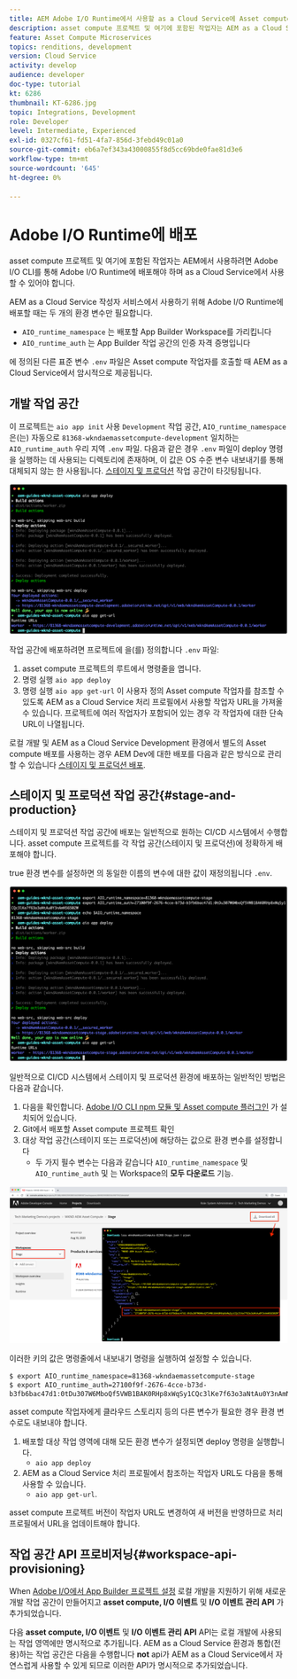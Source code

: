 ```yaml
---
title: AEM Adobe I/O Runtime에서 사용할 as a Cloud Service에 Asset compute 작업자를 배포합니다.
description: asset compute 프로젝트 및 여기에 포함된 작업자는 AEM as a Cloud Service에서 사용할 Adobe I/O Runtime에 배포해야 합니다.
feature: Asset Compute Microservices
topics: renditions, development
version: Cloud Service
activity: develop
audience: developer
doc-type: tutorial
kt: 6286
thumbnail: KT-6286.jpg
topic: Integrations, Development
role: Developer
level: Intermediate, Experienced
exl-id: 0327cf61-fd51-4fa7-856d-3febd49c01a0
source-git-commit: eb6a7ef343a43000855f8d5cc69bde0fae81d3e6
workflow-type: tm+mt
source-wordcount: '645'
ht-degree: 0%

---
```


# Adobe I/O Runtime에 배포

asset compute 프로젝트 및 여기에 포함된 작업자는 AEM에서 사용하려면 Adobe I/O CLI를 통해 Adobe I/O Runtime에 배포해야 하며 as a Cloud Service에서 사용할 수 있어야 합니다.

AEM as a Cloud Service 작성자 서비스에서 사용하기 위해 Adobe I/O Runtime에 배포할 때는 두 개의 환경 변수만 필요합니다.

+ `AIO_runtime_namespace` 는 배포할 App Builder Workspace를 가리킵니다
+ `AIO_runtime_auth` 는 App Builder 작업 공간의 인증 자격 증명입니다

에 정의된 다른 표준 변수 `.env` 파일은 Asset compute 작업자를 호출할 때 AEM as a Cloud Service에서 암시적으로 제공됩니다.

## 개발 작업 공간

이 프로젝트는 `aio app init` 사용 `Development` 작업 공간, `AIO_runtime_namespace` 은(는) 자동으로 `81368-wkndaemassetcompute-development` 일치하는 `AIO_runtime_auth` 우리 지역 `.env` 파일.  다음과 같은 경우 `.env` 파일이 deploy 명령을 실행하는 데 사용되는 디렉토리에 존재하며, 이 값은 OS 수준 변수 내보내기를 통해 대체되지 않는 한 사용됩니다. [스테이지 및 프로덕션](#stage-and-production) 작업 공간이 타깃팅됩니다.

![.env 변수를 사용하여 앱 배포](./assets/runtime/development__aio.png)

작업 공간에 배포하려면 프로젝트에 을(를) 정의합니다 `.env` 파일:

1. asset compute 프로젝트의 루트에서 명령줄을 엽니다.
1. 명령 실행 `aio app deploy`
1. 명령 실행 `aio app get-url` 이 사용자 정의 Asset compute 작업자를 참조할 수 있도록 AEM as a Cloud Service 처리 프로필에서 사용할 작업자 URL을 가져올 수 있습니다. 프로젝트에 여러 작업자가 포함되어 있는 경우 각 작업자에 대한 단속 URL이 나열됩니다.

로컬 개발 및 AEM as a Cloud Service Development 환경에서 별도의 Asset compute 배포를 사용하는 경우 AEM Dev에 대한 배포를 다음과 같은 방식으로 관리할 수 있습니다 [스테이지 및 프로덕션 배포](#stage-and-production).

## 스테이지 및 프로덕션 작업 공간{#stage-and-production}

스테이지 및 프로덕션 작업 공간에 배포는 일반적으로 원하는 CI/CD 시스템에서 수행합니다. asset compute 프로젝트를 각 작업 공간(스테이지 및 프로덕션)에 정확하게 배포해야 합니다.

true 환경 변수를 설정하면 의 동일한 이름의 변수에 대한 값이 재정의됩니다 `.env`.

![내보내기 변수를 사용하여 앱 배포](./assets/runtime/stage__export-and-aio.png)

일반적으로 CI/CD 시스템에서 스테이지 및 프로덕션 환경에 배포하는 일반적인 방법은 다음과 같습니다.

1. 다음을 확인합니다. [Adobe I/O CLI npm 모듈 및 Asset compute 플러그인](../set-up/development-environment.md#aio) 가 설치되어 있습니다.
1. Git에서 배포할 Asset compute 프로젝트 확인
1. 대상 작업 공간(스테이지 또는 프로덕션)에 해당하는 값으로 환경 변수를 설정합니다
   + 두 가지 필수 변수는 다음과 같습니다 `AIO_runtime_namespace` 및 `AIO_runtime_auth` 및 는 Workspace의 __모두 다운로드__ 기능.

![Adobe 개발자 콘솔 - AIO 런타임 네임스페이스 및 인증](./assets/runtime/stage-auth-namespace.png)

이러한 키의 값은 명령줄에서 내보내기 명령을 실행하여 설정할 수 있습니다.

```
$ export AIO_runtime_namespace=81368-wkndaemassetcompute-stage
$ export AIO_runtime_auth=27100f9f-2676-4cce-b73d-b3fb6bac47d1:0tDu307W6MboQf5VWB1BAK0RHp8xWqSy1CQc3lKe7f63o3aNtAu0Y3nAmN56502W
```

asset compute 작업자에게 클라우드 스토리지 등의 다른 변수가 필요한 경우 환경 변수로도 내보내야 합니다.

1. 배포할 대상 작업 영역에 대해 모든 환경 변수가 설정되면 deploy 명령을 실행합니다.
   + `aio app deploy`
1. AEM as a Cloud Service 처리 프로필에서 참조하는 작업자 URL도 다음을 통해 사용할 수 있습니다.
   + `aio app get-url`.

asset compute 프로젝트 버전이 작업자 URL도 변경하여 새 버전을 반영하므로 처리 프로필에서 URL을 업데이트해야 합니다.

## 작업 공간 API 프로비저닝{#workspace-api-provisioning}

When [Adobe I/O에서 App Builder 프로젝트 설정](../set-up/app-builder.md) 로컬 개발을 지원하기 위해 새로운 개발 작업 공간이 만들어지고 __asset compute, I/O 이벤트__ 및 __I/O 이벤트 관리 API__ 가 추가되었습니다.

다음 __asset compute, I/O 이벤트__ 및 __I/O 이벤트 관리 API__ API는 로컬 개발에 사용되는 작업 영역에만 명시적으로 추가됩니다. AEM as a Cloud Service 환경과 통합(전용)하는 작업 공간은 다음을 수행합니다 __not__ api가 AEM as a Cloud Service에서 자연스럽게 사용할 수 있게 되므로 이러한 API가 명시적으로 추가되었습니다.
